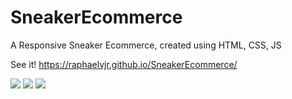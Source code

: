# SneakerEcommerce
A Responsive Sneaker Ecommerce, created using HTML, CSS, JS

See it! https://raphaelvjr.github.io/SneakerEcommerce/

<img src="https://media.discordapp.net/attachments/854545268819886120/1016747950656978945/unknown.png?width=1345&height=676">
<img src="https://media.discordapp.net/attachments/854545268819886120/1016747982214922320/unknown.png?width=1356&height=676">
<img src="https://media.discordapp.net/attachments/854545268819886120/1016748030956941322/unknown.png?width=1348&height=675">
